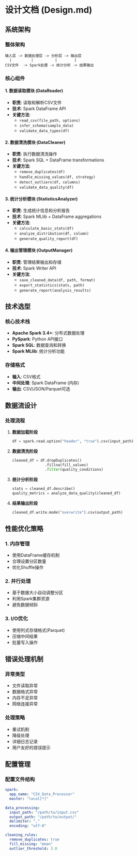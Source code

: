 # 设计文档 (Design.md)

## 系统架构

### 整体架构
```
输入层 -> 数据处理层 -> 分析层 -> 输出层
  |         |          |        |
CSV文件  -> Spark处理 -> 统计分析 -> 结果输出
```

### 核心组件

#### 1. 数据读取模块 (DataReader)
- **职责**: 读取和解析CSV文件
- **技术**: Spark DataFrame API
- **关键方法**:
  - `read_csv(file_path, options)`
  - `infer_schema(sample_data)`
  - `validate_data_types(df)`

#### 2. 数据清洗模块 (DataCleaner)
- **职责**: 执行数据清洗操作
- **技术**: Spark SQL + DataFrame transformations
- **关键方法**:
  - `remove_duplicates(df)`
  - `handle_missing_values(df, strategy)`
  - `detect_outliers(df, columns)`
  - `validate_data_quality(df)`

#### 3. 统计分析模块 (StatisticsAnalyzer)
- **职责**: 生成统计信息和分析报告
- **技术**: Spark MLlib + DataFrame aggregations
- **关键方法**:
  - `calculate_basic_stats(df)`
  - `analyze_distribution(df, column)`
  - `generate_quality_report(df)`

#### 4. 输出管理模块 (OutputManager)
- **职责**: 管理结果输出和存储
- **技术**: Spark Writer API
- **关键方法**:
  - `save_cleaned_data(df, path, format)`
  - `export_statistics(stats, path)`
  - `generate_report(analysis_results)`

## 技术选型

### 核心技术栈
- **Apache Spark 3.4+**: 分布式数据处理
- **PySpark**: Python API接口
- **Spark SQL**: 数据查询和转换
- **Spark MLlib**: 统计分析功能

### 存储格式
- **输入**: CSV格式
- **中间处理**: Spark DataFrame (内存)
- **输出**: CSV/JSON/Parquet可选

## 数据流设计

### 处理流程
1. **数据加载阶段**
   ```python
   df = spark.read.option("header", "true").csv(input_path)
   ```

2. **数据清洗阶段**
   ```python
   cleaned_df = df.dropDuplicates()
                  .fillna(fill_values)
                  .filter(quality_conditions)
   ```

3. **统计分析阶段**
   ```python
   stats = cleaned_df.describe()
   quality_metrics = analyze_data_quality(cleaned_df)
   ```

4. **结果输出阶段**
   ```python
   cleaned_df.write.mode("overwrite").csv(output_path)
   ```

## 性能优化策略

### 1. 内存管理
- 使用DataFrame缓存机制
- 合理设置分区数量
- 优化Shuffle操作

### 2. 并行处理
- 基于数据大小自动调整分区
- 利用Spark集群资源
- 避免数据倾斜

### 3. I/O优化
- 使用列式存储格式(Parquet)
- 压缩中间结果
- 批量写入操作

## 错误处理机制

### 异常类型
- 文件读取异常
- 数据格式异常
- 内存不足异常
- 网络连接异常

### 处理策略
- 重试机制
- 降级处理
- 详细日志记录
- 用户友好的错误提示

## 配置管理

### 配置文件结构
```yaml
spark:
  app_name: "CSV_Data_Processor"
  master: "local[*]"
  
data_processing:
  input_path: "/path/to/input.csv"
  output_path: "/path/to/output/"
  delimiter: ","
  encoding: "utf-8"
  
cleaning_rules:
  remove_duplicates: true
  fill_missing: "mean"
  outlier_threshold: 3.0
```
